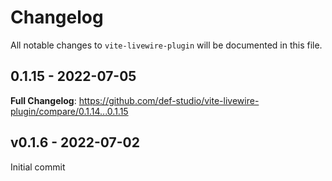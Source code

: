 # Changelog

All notable changes to `vite-livewire-plugin` will be documented in this file.

## 0.1.15 - 2022-07-05

**Full Changelog**: https://github.com/def-studio/vite-livewire-plugin/compare/0.1.14...0.1.15

## v0.1.6 - 2022-07-02

Initial commit
